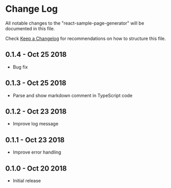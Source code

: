 # Change Log

All notable changes to the "react-sample-page-generator" will be documented in this file.

Check [Keep a Changelog](http://keepachangelog.com/) for recommendations on how to structure this file.

## 0.1.4 - Oct 25 2018

- Bug fix

## 0.1.3 - Oct 25 2018

- Parse and show markdown comment in TypeScript code

## 0.1.2 - Oct 23 2018

- Improve log message

## 0.1.1 - Oct 23 2018

- Improve error handling

## 0.1.0 - Oct 20 2018

- Initial release
